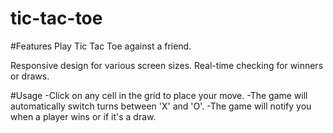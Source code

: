 # tic-tac-toe

#Features
Play Tic Tac Toe against a friend.

Responsive design for various screen sizes.
Real-time checking for winners or draws.

#Usage
-Click on any cell in the grid to place your move.
-The game will automatically switch turns between 'X' and 'O'.
-The game will notify you when a player wins or if it's a draw.
